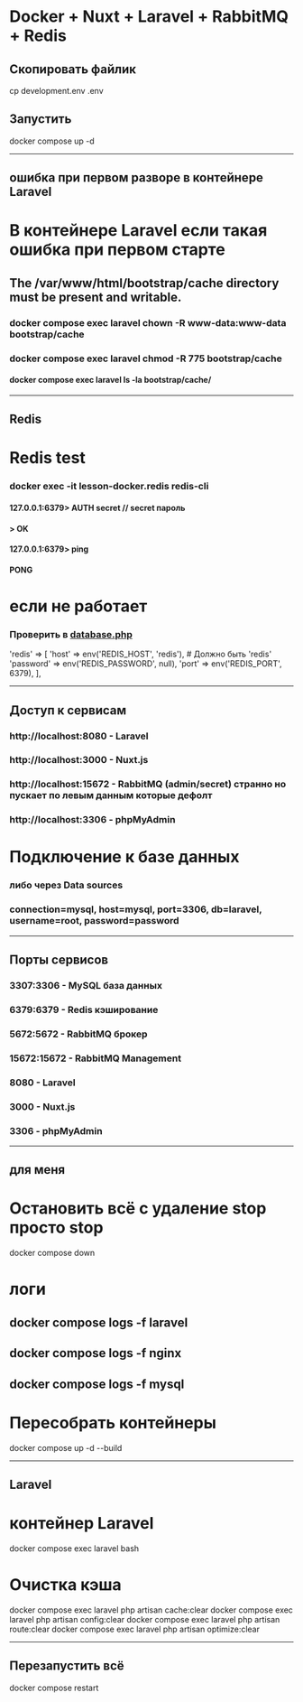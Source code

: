 # Docker + Nuxt + Laravel + RabbitMQ + Redis

## Скопировать файлик
cp development.env .env

## Запустить
docker compose up -d
____
##  ошибка при первом разворе в контейнере Laravel
# В контейнере Laravel если такая ошибка при первом старте
## The /var/www/html/bootstrap/cache directory must be present and writable.
### docker compose exec laravel chown -R www-data:www-data bootstrap/cache
### docker compose exec laravel chmod -R 775 bootstrap/cache

#### docker compose exec laravel ls -la bootstrap/cache/

____

## Redis

# Redis test
### docker exec -it lesson-docker.redis redis-cli
#### 127.0.0.1:6379> AUTH secret // secret пароль
#### > OK
#### 127.0.0.1:6379> ping
#### PONG

# если не работает
### Проверить в [database.php](backend/config/database.php)
'redis' => [
'host' => env('REDIS_HOST', 'redis'),  # Должно быть 'redis'
'password' => env('REDIS_PASSWORD', null),
'port' => env('REDIS_PORT', 6379),
],

____

##  Доступ к сервисам

### http://localhost:8080 - Laravel 
### http://localhost:3000 - Nuxt.js 
### http://localhost:15672 - RabbitMQ  (admin/secret) странно но пускает по левым данным которые дефолт
### http://localhost:3306 - phpMyAdmin

# Подключение к базе данных
### либо через Data sources
### connection=mysql, host=mysql, port=3306, db=laravel, username=root, password=password

____

##  Порты сервисов

### 3307:3306 - MySQL база данных
### 6379:6379 - Redis кэширование
### 5672:5672 - RabbitMQ брокер
### 15672:15672 - RabbitMQ Management
### 8080 - Laravel
### 3000 - Nuxt.js 
### 3306 - phpMyAdmin

____

##  для меня

# Остановить всё с удаление stop просто stop
docker compose down

# логи
## docker compose logs -f laravel
## docker compose logs -f nginx
## docker compose logs -f mysql

# Пересобрать контейнеры
docker compose up -d --build
____

## Laravel

# контейнер Laravel
docker compose exec laravel bash

# Очистка кэша
docker compose exec laravel php artisan cache:clear
docker compose exec laravel php artisan config:clear
docker compose exec laravel php artisan route:clear
docker compose exec laravel php artisan optimize:clear
____
##  Перезапустить всё
docker compose restart




